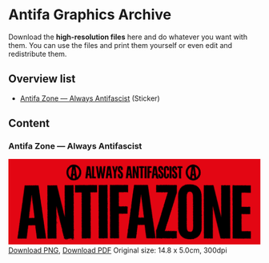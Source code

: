 # Antifa Graphics Archive

Download the **high-resolution files** here and do whatever you want with them. You can use the files and print them yourself or even edit and redistribute them.


## Overview list

* [Antifa Zone — Always Antifascist](#antifa-zone--always-antifascist) (Sticker)

## Content

### Antifa Zone — Always Antifascist
![Antifa Zone Sticker](files/antifazone/antifazone.png)
[Download PNG](https://github.com/antifagraphics/antifa-graphics/raw/main/files/antifazone/antifazone.png), [Download PDF](https://github.com/antifagraphics/antifa-graphics/raw/main/files/antifazone/antifazone.pdf) Original size: 14.8 x 5.0cm, 300dpi

